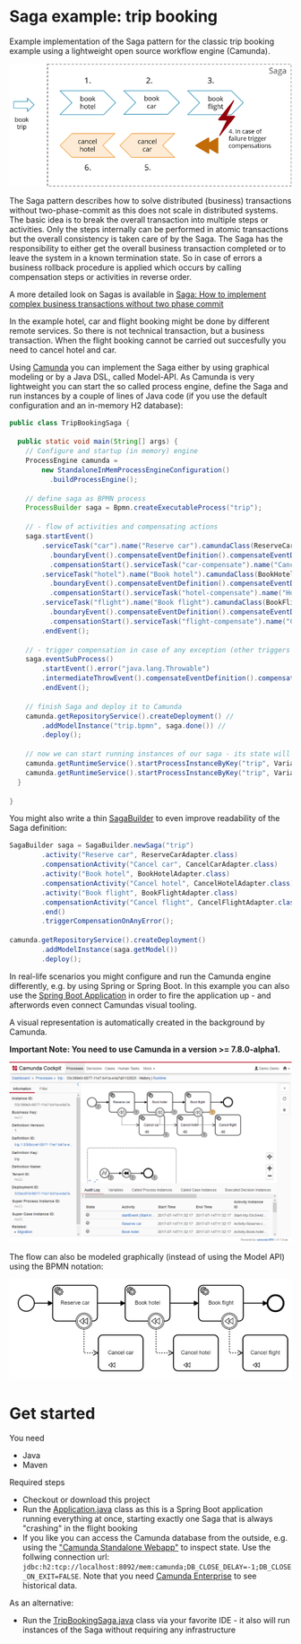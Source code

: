 # Saga example: trip booking

Example implementation of the Saga pattern for the classic trip booking example using a lightweight open source workflow engine (Camunda).

![Saga example](docs/example-use-case.png)

The Saga pattern describes how to solve distributed (business) transactions without two-phase-commit as this does not scale in distributed systems. The basic idea is to break the overall transaction into multiple steps or activities. Only the steps internally can be performed in atomic transactions but the overall consistency is taken care of by the Saga. The Saga has the responsibility to either get the overall business transaction completed or to leave the system in a known termination state. So in case of errors a business rollback procedure is applied which occurs by calling compensation steps or activities in reverse order.

A more detailed look on Sagas is available in [Saga: How to implement complex business transactions without two phase commit](
https://blog.bernd-ruecker.com/saga-how-to-implement-complex-business-transactions-without-two-phase-commit-e00aa41a1b1b)

In the example hotel, car and flight booking might be done by different remote services. So there is not technical transaction, but a business transaction. When the flight booking cannot be carried out succesfully you need to cancel hotel and car. 

Using [Camunda](https://camunda.org/) you can implement the Saga either by using graphical modeling or by a Java DSL, called Model-API. As Camunda is very lightweight you can start the so called process engine, define the Saga and run instances by a couple of lines of Java code (if you use the default configuration and an in-memory H2 database):

```java
public class TripBookingSaga {

  public static void main(String[] args) {
    // Configure and startup (in memory) engine
    ProcessEngine camunda = 
        new StandaloneInMemProcessEngineConfiguration()
          .buildProcessEngine();
    
    // define saga as BPMN process
    ProcessBuilder saga = Bpmn.createExecutableProcess("trip");
    
    // - flow of activities and compensating actions
    saga.startEvent()
        .serviceTask("car").name("Reserve car").camundaClass(ReserveCarAdapter.class)
          .boundaryEvent().compensateEventDefinition().compensateEventDefinitionDone()
          .compensationStart().serviceTask("car-compensate").name("Cancel car").camundaClass(CancelCarAdapter.class).compensationDone()
        .serviceTask("hotel").name("Book hotel").camundaClass(BookHotelAdapter.class)
          .boundaryEvent().compensateEventDefinition().compensateEventDefinitionDone()
          .compensationStart().serviceTask("hotel-compensate").name("Hotel car").camundaClass(CancelCarAdapter.class).compensationDone()
        .serviceTask("flight").name("Book flight").camundaClass(BookFlightAdapter.class)
          .boundaryEvent().compensateEventDefinition().compensateEventDefinitionDone()
          .compensationStart().serviceTask("flight-compensate").name("Cancel flight").camundaClass(CancelCarAdapter.class).compensationDone()
        .endEvent();
    
    // - trigger compensation in case of any exception (other triggers are possible)
    saga.eventSubProcess()
        .startEvent().error("java.lang.Throwable")
        .intermediateThrowEvent().compensateEventDefinition().compensateEventDefinitionDone()
        .endEvent();     

    // finish Saga and deploy it to Camunda
    camunda.getRepositoryService().createDeployment() //
        .addModelInstance("trip.bpmn", saga.done()) //
        .deploy();
    
    // now we can start running instances of our saga - its state will be persisted
    camunda.getRuntimeService().startProcessInstanceByKey("trip", Variables.putValue("name", "trip1"));
    camunda.getRuntimeService().startProcessInstanceByKey("trip", Variables.putValue("name", "trip2"));
  }

}
```

You might also write a thin [SagaBuilder](src/main/java/io/flowing/trip/saga/camunda/springboot/builder/SagaBuilder.java) to even improve readability of the Saga definition:

```java
SagaBuilder saga = SagaBuilder.newSaga("trip")
        .activity("Reserve car", ReserveCarAdapter.class) 
        .compensationActivity("Cancel car", CancelCarAdapter.class) 
        .activity("Book hotel", BookHotelAdapter.class) 
        .compensationActivity("Cancel hotel", CancelHotelAdapter.class) 
        .activity("Book flight", BookFlightAdapter.class) 
        .compensationActivity("Cancel flight", CancelFlightAdapter.class) 
        .end()
        .triggerCompensationOnAnyError();

camunda.getRepositoryService().createDeployment() 
        .addModelInstance(saga.getModel()) 
        .deploy();
```

In real-life scenarios you might configure and run the Camunda engine differently, e.g. by using Spring or Spring Boot. In this example you can also use the [Spring Boot Application](src/main/java/io/flowing/trip/saga/camunda/springboot/Application.java) in order to fire the application up - and afterwords even connect Camundas visual tooling.

A visual representation is automatically created in the background by Camunda. 

**Important Note: You need to use Camunda in a version >= 7.8.0-alpha1.**

![Cockpit Screenshot](docs/screenshot.png)

The flow can also be modeled graphically (instead of using the Model API) using the BPMN notation:

![Compensation in BPMN](docs/example-bpmn.png)


# Get started

You need

* Java
* Maven

Required steps

* Checkout or download this project
* Run the [Application.java](src/main/java/io/flowing/trip/saga/camunda/springboot/Application.java) class as this is a Spring Boot application running everything at once, starting exactly one Saga that is always "crashing" in the flight booking
* If you like you can access the Camunda database from the outside, e.g. using the ["Camunda Standalone Webapp"](https://camunda.org/download/) to inspect state. Use the follwing connection url: ```jdbc:h2:tcp://localhost:8092/mem:camunda;DB_CLOSE_DELAY=-1;DB_CLOSE_ON_EXIT=FALSE```. Note that you need [Camunda Enterprise](https://camunda.com/trial/) to see historical data.

As an alternative:
* Run the [TripBookingSaga.java](src/main/java/io/flowing/trip/saga/camunda/simple/TripBookingSaga.java) class via your favorite IDE - it also will run instances of the Saga without requiring any infrastructure

